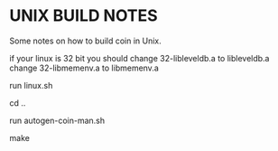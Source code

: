 UNIX BUILD NOTES
====================
Some notes on how to build coin  in Unix. 

if your linux is 32 bit  you should change 32-libleveldb.a to  libleveldb.a
                                     change 32-libmemenv.a to  libmemenv.a

run linux.sh 

cd ..

run autogen-coin-man.sh 

make 


